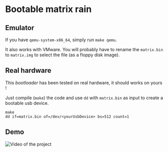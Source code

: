 # Bootable matrix rain

## Emulator
If you have `qemu-system-x86_64`, simply run `make qemu`.

It also works with VMware. You will probably have to rename the `matrix.bin` to `matrix.img` to select the file (as a floppy disk image).

## Real hardware
This *bootloader* has been tested on real hardware, it should works on yours !

Just compile (`make`) the code and use `dd` with `matrix.bin` as input to create a bootable usb device.

```
make
dd if=matrix.bin of=/dev/<yourUsbDevice> bs=512 count=1
```

## Demo

![Video of the project](qemu.gif?raw=true)
